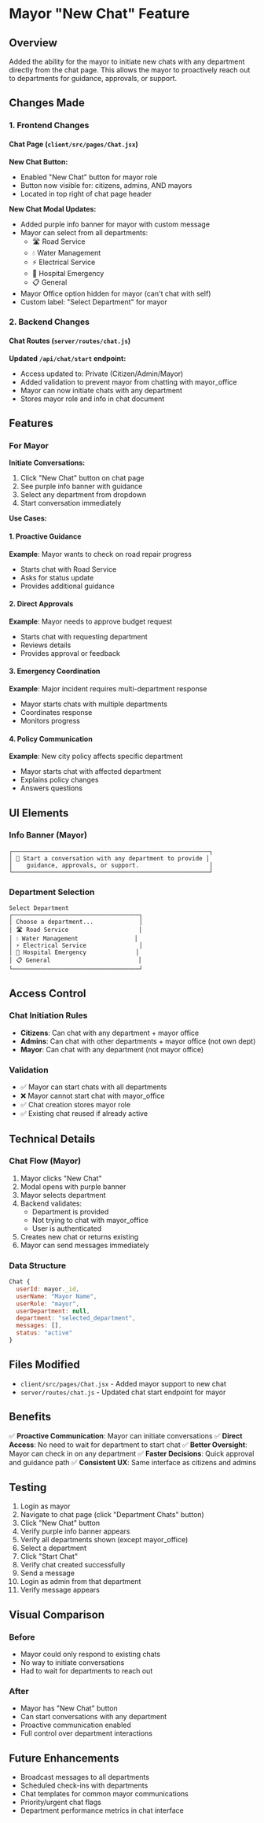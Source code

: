 # Mayor "New Chat" Feature

## Overview
Added the ability for the mayor to initiate new chats with any department directly from the chat page. This allows the mayor to proactively reach out to departments for guidance, approvals, or support.

## Changes Made

### 1. Frontend Changes

#### Chat Page (`client/src/pages/Chat.jsx`)

**New Chat Button:**
- Enabled "New Chat" button for mayor role
- Button now visible for: citizens, admins, AND mayors
- Located in top right of chat page header

**New Chat Modal Updates:**
- Added purple info banner for mayor with custom message
- Mayor can select from all departments:
  - 🛣️ Road Service
  - 💧 Water Management
  - ⚡ Electrical Service
  - 🏥 Hospital Emergency
  - 📋 General
- Mayor Office option hidden for mayor (can't chat with self)
- Custom label: "Select Department" for mayor

### 2. Backend Changes

#### Chat Routes (`server/routes/chat.js`)

**Updated `/api/chat/start` endpoint:**
- Access updated to: Private (Citizen/Admin/Mayor)
- Added validation to prevent mayor from chatting with mayor_office
- Mayor can now initiate chats with any department
- Stores mayor role and info in chat document

## Features

### For Mayor

**Initiate Conversations:**
1. Click "New Chat" button on chat page
2. See purple info banner with guidance
3. Select any department from dropdown
4. Start conversation immediately

**Use Cases:**

#### 1. Proactive Guidance
**Example**: Mayor wants to check on road repair progress
- Starts chat with Road Service
- Asks for status update
- Provides additional guidance

#### 2. Direct Approvals
**Example**: Mayor needs to approve budget request
- Starts chat with requesting department
- Reviews details
- Provides approval or feedback

#### 3. Emergency Coordination
**Example**: Major incident requires multi-department response
- Mayor starts chats with multiple departments
- Coordinates response
- Monitors progress

#### 4. Policy Communication
**Example**: New city policy affects specific department
- Mayor starts chat with affected department
- Explains policy changes
- Answers questions

## UI Elements

### Info Banner (Mayor)
```
┌────────────────────────────────────────────────────────┐
│ 👑 Start a conversation with any department to provide │
│    guidance, approvals, or support.                    │
└────────────────────────────────────────────────────────┘
```

### Department Selection
```
Select Department
┌────────────────────────────────────┐
│ Choose a department...             │
│ 🛣️ Road Service                    │
│ 💧 Water Management                │
│ ⚡ Electrical Service               │
│ 🏥 Hospital Emergency              │
│ 📋 General                         │
└────────────────────────────────────┘
```

## Access Control

### Chat Initiation Rules
- **Citizens**: Can chat with any department + mayor office
- **Admins**: Can chat with other departments + mayor office (not own dept)
- **Mayor**: Can chat with any department (not mayor office)

### Validation
- ✅ Mayor can start chats with all departments
- ❌ Mayor cannot start chat with mayor_office
- ✅ Chat creation stores mayor role
- ✅ Existing chat reused if already active

## Technical Details

### Chat Flow (Mayor)
1. Mayor clicks "New Chat"
2. Modal opens with purple banner
3. Mayor selects department
4. Backend validates:
   - Department is provided
   - Not trying to chat with mayor_office
   - User is authenticated
5. Creates new chat or returns existing
6. Mayor can send messages immediately

### Data Structure
```javascript
Chat {
  userId: mayor._id,
  userName: "Mayor Name",
  userRole: "mayor",
  userDepartment: null,
  department: "selected_department",
  messages: [],
  status: "active"
}
```

## Files Modified
- `client/src/pages/Chat.jsx` - Added mayor support to new chat
- `server/routes/chat.js` - Updated chat start endpoint for mayor

## Benefits
✅ **Proactive Communication**: Mayor can initiate conversations
✅ **Direct Access**: No need to wait for department to start chat
✅ **Better Oversight**: Mayor can check in on any department
✅ **Faster Decisions**: Quick approval and guidance path
✅ **Consistent UX**: Same interface as citizens and admins

## Testing
1. Login as mayor
2. Navigate to chat page (click "Department Chats" button)
3. Click "New Chat" button
4. Verify purple info banner appears
5. Verify all departments shown (except mayor_office)
6. Select a department
7. Click "Start Chat"
8. Verify chat created successfully
9. Send a message
10. Login as admin from that department
11. Verify message appears

## Visual Comparison

### Before
- Mayor could only respond to existing chats
- No way to initiate conversations
- Had to wait for departments to reach out

### After
- Mayor has "New Chat" button
- Can start conversations with any department
- Proactive communication enabled
- Full control over department interactions

## Future Enhancements
- Broadcast messages to all departments
- Scheduled check-ins with departments
- Chat templates for common mayor communications
- Priority/urgent chat flags
- Department performance metrics in chat interface
